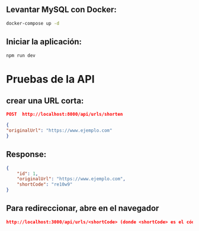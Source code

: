 ## Levantar MySQL con Docker:

```bash
docker-compose up -d
```

## Iniciar la aplicación:

```bash
npm run dev
```
# Pruebas de la API

## crear una URL corta:
```JSON
POST  http://localhost:8000/api/urls/shorten

{
"originalUrl": "https://www.ejemplo.com"
}
```
## Response:

```JSON
{
    "id": 1,
    "originalUrl": "https://www.ejemplo.com",
    "shortCode": "re10w9"
}
```

## Para redireccionar, abre en el navegador
```JSON
http://localhost:3000/api/urls/<shortCode> (donde <shortCode> es el código generado).
```